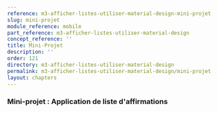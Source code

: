 ```yaml
---
reference: m3-afficher-listes-utiliser-material-design-mini-projet
slug: mini-projet
module_reference: mobile
part_reference: m3-afficher-listes-utiliser-material-design
concept_reference: ''
title: Mini-Projet
description: ''
order: 121
directory: m3-afficher-listes-utiliser-material-design
permalink: m3-afficher-listes-utiliser-material-design/mini-projet
layout: chapters
---
```


### **Mini-projet : Application de liste d'affirmations**

